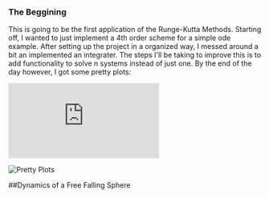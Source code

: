 ### The Beggining

This is going to be the first application of the Runge-Kutta Methods. Starting off, I wanted to just implement a 4th order scheme for a simple ode example. After setting up the project in a organized way, I messed around a bit an implemented an integrater. The steps I'll be taking to improve this is to add functionality to solve n systems instead of just one. By the end of the day however, I got some pretty plots:

![Equation](http://www.sciweavers.org/tex2img.php?eq=%5Cfrac%7Bdy%7D%7Bdt%7D%20%3D%20sin%28y%29%2At&bc=White&fc=Black&im=jpg&fs=12&ff=arev&edit=0)

![Pretty Plots](/images/monday115progress.png)

##Dynamics of a Free Falling Sphere
